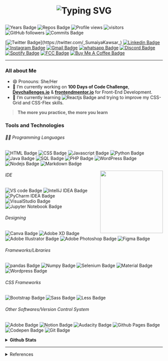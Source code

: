 <h1 align="center"> 

![Typing SVG](https://readme-typing-svg.herokuapp.com?font=Caveat&color=c0392b&size=36&center=true&width=500&lines=Hello%2C+World!;Sumaiya+Kawsar+here.;)

</h1>

 ![Years Badge](https://badges.pufler.dev/years/sumaiyakawsar?&style=flat&color=black&labelColor=purple) ![Repos Badge](https://badges.pufler.dev/repos/sumaiyakawsar?&style=flat&color=black&labelColor=indigo) ![Profile views](https://gpvc.arturio.dev/sumaiyakawsar) ![visitors](https://visitor-badge-reloaded.herokuapp.com/badge?page_id=sumaiyakawsar&lcolor=red&color=black) ![GitHub followers](https://img.shields.io/github/followers/sumaiyakawsar?label=Followers&style=flat&color=black&labelColor=blue) ![Commits Badge](https://badges.pufler.dev/commits/yearly/sumaiyakawsar?&style=flat&color=black&labelColor=magenta)
 



[![Twitter Badge](https://img.shields.io/badge/-_SumaiyaKawsar_-55acee?style=plastic&labelColor=55acee&logo=twitter&logoColor=white&link=https://twitter.com/_SumaiyaKawsar_)](https://twitter.com/_SumaiyaKawsar_) [![Linkedin Badge](https://img.shields.io/badge/-Sumaiya_Kawsar-0e76a8?style=plastic&labelColor=0e76a8&logo=linkedin&logoColor=white)](https://www.linkedin.com/in/sumaiya-kawsar/) [![Instagram Badge](https://img.shields.io/badge/-sumaiyakawsar_-E4405F?style=plastic&labelColor=E4405F&logo=instagram&logoColor=white)](https://www.instagram.com/sumaiyakawsar_/) [![Gmail Badge](https://img.shields.io/badge/-sumaiya.kawsar693@gmail.com-c0392b?style=plastic&labelColor=c0392b&logo=gmail&logoColor=white)](mailto:sumaiyakawsar693@gmail.com) [![whatsapp Badge](https://img.shields.io/badge/-WhatsApp-25D366?style=plastic&labelColor=25D366&logo=whatsapp&logoColor=white)](https://wa.me/+966570406609) [![Discord Badge](https://img.shields.io/badge/-Discord-5865F2?style=plastic&labelColor=5865F2&logo=Discord&logoColor=white)](https://discordapp.com/users/522597510406078483) [![Spotify Badge](https://img.shields.io/badge/-Spotify-1ED760?style=plastic&labelColor=1ED760&logo=spotify&logoColor=white)](https://open.spotify.com/user/21hzvlxvqkqns6v3qpsletqbq) [![FCC Badge](https://img.shields.io/badge/-freeCodeCamp-0A0A23?style=plastic&labelColor=0A0A23&logo=freeCodeCamp&logoColor=white)](https://www.freecodecamp.org/sumaiyakawsar) [![Buy Me A Coffee Badge](https://img.shields.io/badge/BuyMeABook-FFDD00?style=plastic&labelColor=FFDD00&logo=buymeacoffee&logoColor=white)](https://www.buymeacoffee.com/sumaiyakawsar)

-----

### All about Me
- 😄 Pronouns: She/Her
- 🔭 I’m currently working on **100 Days of Code Challenge**, **[Devchallenges.io](https://devchallenges.io/paths/responsive-web-developer)** & **[frontendmentor.io](https://www.frontendmentor.io/challenges)** for Front-End Development.
- 🌱 I’m currently learning ![Reactjs Badge](https://img.shields.io/badge/-React-61DAFB?style=flat&labelColor=black&logo=react&logoColor=61DAFB) and trying to improve my CSS-Grid and CSS-Flex skills.
  
> **The more you practice, the more you learn**

<!-- - 🤔 Currently I am looking for a full-time-job/Complete my Masters - 
⚡ Fun fact: ...-->

### Tools and Technologies 
###### 👨‍💻 Programming Languages

![HTML Badge](https://img.shields.io/badge/-HTML-E34F26?style=flat&labelColor=black&logo=html5&logoColor=E34F26) ![CSS Badge](https://img.shields.io/badge/-CSS-1572B6?style=flat&labelColor=black&logo=css3&logoColor=1572B6) ![Javascript Badge](https://img.shields.io/badge/-Javascript-F7DF1E?style=flat&labelColor=black&logo=javascript&logoColor=F7DF1E) ![Python Badge](https://img.shields.io/badge/-Python-3776AB?style=flat&labelColor=black&logo=python&logoColor=3776AB) ![Java Badge](https://img.shields.io/badge/-Java-007396?style=flat&labelColor=black&logo=java&logoColor=007396) ![SQL Badge](https://img.shields.io/badge/-SQL-4479A1?style=flat&labelColor=black&logo=MySQL&logoColor=4479A1) ![PHP Badge](https://img.shields.io/badge/-PHP-777BB4?style=flat&labelColor=black&logo=PHP&logoColor=777BB4) ![WordPress Badge](https://img.shields.io/badge/-WordPress-21759B?style=flat&labelColor=black&logo=WordPress&logoColor=21759B) ![Nodejs Badge](https://img.shields.io/badge/-Nodejs-339933?style=flat&labelColor=black&logo=node.js&logoColor=339933) ![Markdown Badge](https://img.shields.io/badge/-Markdown-black?style=flat&labelColor=black&logo=Markdown&logoColor=white)

<img align="right" width="200" src="https://spotify-github-profile.vercel.app/api/view?uid=21hzvlxvqkqns6v3qpsletqbq&cover_image=true&theme=default"/>

######  IDE
![VS code Badge](https://img.shields.io/badge/-VS_code-007ACC?style=flat&labelColor=black&logo=VisualStudioCode&logoColor=007ACC) ![IntelliJ IDEA Badge](https://img.shields.io/badge/-IntelliJ_IDEA-FD305B?style=flat&labelColor=black&logo=IntelliJIDEA&logoColor=white) ![PyCharm IDEA Badge](https://img.shields.io/badge/-PyCharm-21D789?style=flat&labelColor=black&logo=PyCharm&logoColor=white) ![VisualStudio Badge](https://img.shields.io/badge/-VisualStudio-5C2D91?style=flat&labelColor=black&logo=VisualStudio&logoColor=5C2D91) ![Jupyter Notebook Badge](https://img.shields.io/badge/-Jupyter-F37626?style=flat&labelColor=black&logo=Jupyter&logoColor=F37626)
###### Designing 
![Canva Badge](https://img.shields.io/badge/-Canva-00C4CC?style=flat&labelColor=black&logo=Canva&logoColor=00C4CC) ![Adobe XD Badge](https://img.shields.io/badge/-Adobe_XD-FF61F6?style=flat&labelColor=black&logo=AdobeXD&logoColor=FF61F6) ![Adobe Illustrator Badge](https://img.shields.io/badge/-Adobe_Illustrator-FF9A00?style=flat&labelColor=black&logo=AdobeIllustrator&logoColor=FF9A00) ![Adobe Photoshop Badge](https://img.shields.io/badge/-Adobe_Photoshop-31A8FF?style=flat&labelColor=black&logo=AdobePhotoshop&logoColor=31A8FF) ![Figma Badge](https://img.shields.io/badge/-Figma-F24E1E?style=flat&labelColor=black&logo=Figma&logoColor=F24E1E)

###### Frameworks/Libraries
![pandas Badge](https://img.shields.io/badge/-Pandas-150458?style=flat&labelColor=black&logo=pandas&logoColor=150458) ![Numpy Badge](https://img.shields.io/badge/-Numpy-013243?style=flat&labelColor=black&logo=numpy&logoColor=013243) ![Selenium Badge](https://img.shields.io/badge/-Selenium-43B02A?style=flat&labelColor=black&logo=selenium&logoColor=43B02A) ![Material Badge](https://img.shields.io/badge/-Material_UI-0081CB?style=flat&labelColor=black&logo=materialUI&logoColor=0081CB) ![Wordpress Badge](https://img.shields.io/badge/-Wordpress-21759B?style=flat&labelColor=black&logo=Wordpress&logoColor=21759B)

###### CSS Frameworks
![Bootstrap Badge](https://img.shields.io/badge/-Bootstrap-7952B3?style=flat&labelColor=black&logo=bootstrap&logoColor=7952B3) ![Sass Badge](https://img.shields.io/badge/-Sass-CC6699?style=flat&labelColor=black&logo=Sass&logoColor=CC6699) ![Less Badge](https://img.shields.io/badge/-Less-CC6699?style=flat&labelColor=black&logo=Less&logoColor=CC6699)


###### Other Softwares/Version Control System
![Adobe Badge](https://img.shields.io/badge/-Adobe-FF0000?style=flat&labelColor=black&logo=adobe&logoColor=FF0000)  ![Notion Badge](https://img.shields.io/badge/-Notion-black?style=flat&labelColor=black&logo=Notion&logoColor=white) ![Audacity Badge](https://img.shields.io/badge/-Audacity-0000CC?style=flat&labelColor=black&logo=Audacity&logoColor=0000CC) ![Github Pages Badge](https://img.shields.io/badge/-Github_Pages-black?style=flat&labelColor=black&logo=Github&logoColor=white) ![Codepen Badge](https://img.shields.io/badge/-Codepen-black?style=flat&labelColor=black&logo=Codepen&logoColor=white) ![Git Badge](https://img.shields.io/badge/-Git-F05032?style=flat&labelColor=black&logo=Git&logoColor=F05032)



<details>
  <summary> <b>Github Stats</b> </summary>

<!--  ### Github Stats -->
<p align="center">

<img align="center" width="400" src="https://github-readme-stats-sumaiyakawsar.vercel.app/api?username=sumaiyakawsar&count_private=true&theme=midnight-purple&show_icons=true&border_radius=30px&include_all_commits=true&hide_border=true&custom_title=SK's Github Stats"/>

<img align="center" width="400" src="https://github-readme-streak-stats.herokuapp.com/?user=sumaiyakawsar&theme=midnight-purple&fire=yellow&currStreakLabel=red&currStreakNum=red&hide_border=true"/>


<img align="center" width="400" src="https://github-readme-stats-sumaiyakawsar.vercel.app/api/top-langs/?username=sumaiyakawsar&hide=batchfile,python,Visual%20Basic%20.Net,ruby&langs_count=6&layout=compact&count_private=true&theme=midnight-purple&border_radius=30px&hide_border=true&hide_title=true"/>

![trophy](https://github-profile-trophy.vercel.app/?username=sumaiyakawsar&row=1&column=7&theme=discord&no-bg=true&no-frame=true)

![Sumaiya's github activity graph](https://activity-graph.herokuapp.com/graph?username=sumaiyakawsar&theme=xcode)

</p>

</details>

----

<details>
  <summary>References</summary>
  

| Name                               | Repository Link                                                |
| ---------------------------------- | -------------------------------------------------------------- |
| _Title with Typing Feature_        | https://git.io/typing-svg                                      |
| _Github Readme Stats and Top Lang_ | https://github.com/anuraghazra/github-readme-stats             |
| _Github Profile Views Counter_     | https://github.com/arturssmirnovs/github-profile-views-counter |
| _Github Profile Trophy_            | https://github.com/ryo-ma/github-profile-trophy                |
| _Github Readme Streak Stats_       | https://github.com/DenverCoder1/github-readme-streak-stats     |
| _Github Readme Activity Graph_     | https://github.com/Ashutosh00710/github-readme-activity-graph  |
| _Profile Badges_                   | https://www.shields.io/                                        |
| _Years & Repos Counter_            | https://pufler.dev/git-badges/                                 |
| _Spotify Now Playing Card_         | https://github.com/kittinan/spotify-github-profile             |

</details>

<!--

![Vue Badge](https://img.shields.io/badge/-Vue-4FC08D?style=flat&labelColor=black&logo=vue.js&logoColor=4FC08D) 

 ![Sumaiya's github stats](https://github-readme-stats.vercel.app/api?username=sumaiyakawsar&count_private=true&theme=midnight-purple&show_icons=true&border_radius=30px&include_all_commits=true&hide_border=true&hide_title=true) 
 
 ![GitHub Streak](https://github-readme-streak-stats.herokuapp.com/?user=sumaiyakawsar&theme=midnight-purple&fire=yellow&currStreakLabel=red&currStreakNum=red&hide_border=true)  

![Top Langs](https://github-readme-stats.vercel.app/api/top-langs/?username=sumaiyakawsar&hide=batchfile,python,Visual%20Basic%20.Net,ruby&langs_count=6&layout=compact&count_private=true&theme=midnight-purple&border_radius=30px&hide_border=true) 

![spotify-github-profile](https://spotify-github-profile.vercel.app/api/view?uid=21hzvlxvqkqns6v3qpsletqbq&cover_image=true&theme=default)

github stats
bg_color=360,ea6161,ffc64d,fffc4d,52fa5a
text_color=black&icon_color=000

Streak
&dates=2FD3EB&currStreakNum=red&fire=red&ring=purple&sideLabels=white&sideNums=green&stroke=red

 [![Spotify](https://novatorem.vercel.app/api/spotify)](https://open.spotify.com/user/21hzvlxvqkqns6v3qpsletqbq)

 Gists Count
[![Gists Badge](https://badges.pufler.dev/gists/sumaiyakawsar)](https://badges.pufler.dev)


### for Reps
[![Updated Badge](https://badges.pufler.dev/updated/{username}/{repo name})](https://badges.pufler.dev)

 counts visits
[![Visits Badge](https://badges.pufler.dev/visits/{username}/{repo name})](https://badges.pufler.dev)

created
[![Created Badge](https://badges.pufler.dev/created/{username}/{repo name})](https://badges.pufler.dev)

[![Contributors Display](https://badges.pufler.dev/contributors/{username}/{repo name}?size=50&padding=5&bots=true)](https://badges.pufler.dev)

-->
